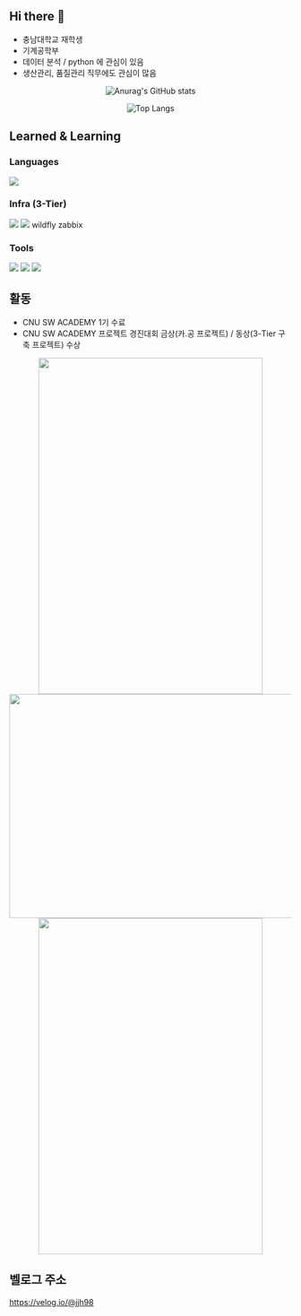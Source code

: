 ## Hi there 👋

<!--
**CNU-Jiho-Jeong/CNU-Jiho-Jeong** is a ✨ _special_ ✨ repository because its `README.md` (this file) appears on your GitHub profile.

Here are some ideas to get you started:

- 🔭 I’m currently working on ...
- 🌱 I’m currently learning ...
- 👯 I’m looking to collaborate on ...
- 🤔 I’m looking for help with ...
- 💬 Ask me about ...
- 📫 How to reach me: ...
- 😄 Pronouns: ...
- ⚡ Fun fact: ...
-->

- 충남대학교 재학생
- 기계공학부
- 데이터 분석 / python 에 관심이 있음
- 생산관리, 품질관리 직무에도 관심이 많음

 <div align="center">

![Anurag's GitHub stats](https://github-readme-stats.vercel.app/api?username=CNU-Jiho-Jeong&show_icons=true&theme=radical)

 ![Top Langs](https://github-readme-stats.vercel.app/api/top-langs/?username=CNU-Jiho-Jeong&layout=compact&theme=tokyonight)
  
  
</div>  



## Learned & Learning

### Languages
<img src="https://img.shields.io/badge/Python-green?style=flat-square&logo=Python&logoColor=3776AB"/>

### Infra (3-Tier)
<img src="https://img.shields.io/badge/Nginx-brightgreen?style=flat-square&logo=Nginx&logoColor=009639"/> <img src="https://img.shields.io/badge/MySQL-9cf?style=flat-square&logo=MySQL&logoColor=4479A1"/> wildfly zabbix


### Tools
<img src="https://img.shields.io/badge/GitHub-inactive?style=flat-square&logo=GitHub&logoColor=181717"/> <img src="https://img.shields.io/badge/Notion-inactive?style=flat-square&logo=Notion&logoColor=000000"/> <img src="https://img.shields.io/badge/Slack-blueviolet?style=flat-square&logo=Slack&logoColor=4A154B"/>


## 활동

- CNU SW ACADEMY 1기 수료
- CNU SW ACADEMY 프로젝트 경진대회 금상(카.공 프로젝트) / 동상(3-Tier 구축 프로젝트) 수상

<div align="center">

 <img src ="https://user-images.githubusercontent.com/108641325/200563415-8c4f48ff-123a-4439-aef0-14122520673a.png" width="400" height="600">

 </div>
 
<div align="center">
 
 <img src="https://user-images.githubusercontent.com/108641325/200563742-55c4df2c-2360-483e-93bf-0f151176c7a5.png" width="600" height="400">

</div> 

<div align="center">

 <img src="https://user-images.githubusercontent.com/108641325/200563604-b2ff6c59-2b42-44db-98ff-92d88b78231e.jpg" width="400" height="600">

</div>
 
## 벨로그 주소
https://velog.io/@jjh98
